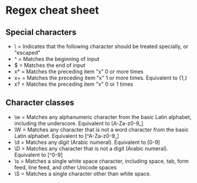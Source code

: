 
# Regex cheat sheet

## Special characters

- \ = Indicates that the following character should be treated specially, or "escaped"
- ^ = Matches the beginning of input
- $ = Matches the end of input
- x* = Matches the preceding item "x" 0 or more times
- x+ = Matches the preceding item "x" 1 or more times. Equivalent to {1,}
- x? = Matches the preceding item "x" 0 or 1 times


## Character classes


- \w = Matches any alphanumeric character from the basic Latin alphabet, including the underscore. Equivalent to [A-Za-z0-9_]
- \W = Matches any character that is not a word character from the basic Latin alphabet. Equivalent to [^A-Za-z0-9_]
- \d = Matches any digit (Arabic numeral). Equivalent to [0-9]
- \D = Matches any character that is not a digit (Arabic numeral). Equivalent to [^0-9]
- \s = Matches a single white space character, including space, tab, form feed, line feed, and other Unicode spaces
- \S = Matches a single character other than white space.


